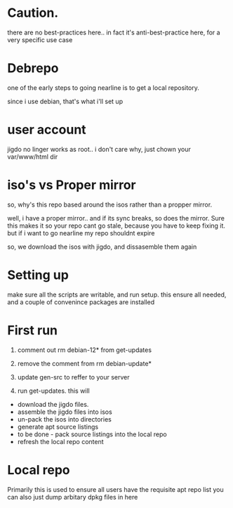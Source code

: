 # Caution.
there are no best-practices here..
in fact it's anti-best-practice here, for a very specific use case

# Debrepo
one of the early steps to going nearline is to get a local repository.

since i use debian, that's what i'll set up

# user account
jigdo no linger works as root.. i don't care why, just chown your var/www/html dir 

# iso's vs Proper mirror
so, why's this repo based around the isos rather than a propper mirror.

well, i have a proper mirror.. and if its sync breaks, so does the mirror. 
Sure this makes it so your repo cant go stale, because you have to keep fixing it. but if i want to go nearline my repo shouldnt expire

so, we download the isos with jigdo, and dissasemble them again

# Setting up
make sure all the scripts are writable, and run setup. this ensure all needed, and a couple of convenince packages are installed

# First run
1. comment out rm debian-12* from get-updates
2. remove the comment from rm debian-update*
3. update gen-src to reffer to your server

4. run get-updates.
this will
- download the jigdo files.
- assemble the jigdo files into isos
- un-pack the isos into directories
- generate apt source listings
- to be done - pack source listings into the local repo
- refresh the local repo content

# Local repo
Primarily this is used to ensure all users have the requisite apt repo list
you can also just dump arbitary dpkg files in here


